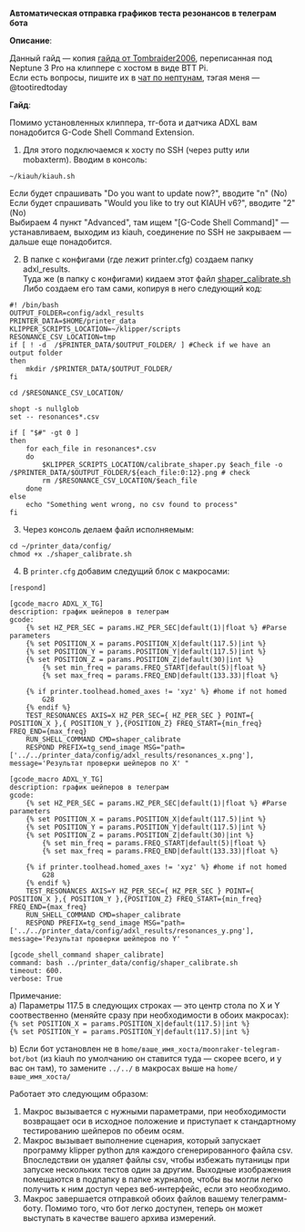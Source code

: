 **Автоматическая отправка графиков теста резонансов в телеграм бота**

**Описание**:

Данный гайд — копия [гайда от Tombraider2006](https://github.com/Tombraider2006/klipperFB6/blob/main/macros/telegram_adxl.md), переписанная под Neptune 3 Pro на клиппере с хостом в виде BTT Pi.<br>
Если есть вопросы, пишите их в [чат по нептунам](https://t.me/ELEGOO_Neptune_3_and_4_series), тэгая меня — @tootiredtoday

**Гайд**:

Помимо установленных клиппера, тг-бота и датчика ADXL вам понадобится G-Code Shell Command Extension. 

1. Для этого подключаемся к хосту по SSH (через putty или mobaxterm). Вводим в консоль:

```
~/kiauh/kiauh.sh
```
Если будет спрашивать "Do you want to update now?", вводите "n" (No)<br>
Если будет спрашивать "Would you like to try out KIAUH v6?", вводите "2" (No)<br>
Выбираем 4 пункт "Advanced", там ищем "[G-Code Shell Command]" — устанавливаем, выходим из kiauh, соединение по SSH не закрываем — дальше еще понадобится.

2. В папке с конфигами (где лежит printer.cfg) создаем папку adxl_results.<br>
Туда же (в папку с конфигами) кидаем этот файл [shaper_calibrate.sh](https://github.com/lemonhole/neptune_adxl_telegram/blob/main/shaper_calibrate.sh) <br>
Либо создаем его там сами, копируя в него следующий код:

```
#! /bin/bash
OUTPUT_FOLDER=config/adxl_results
PRINTER_DATA=$HOME/printer_data
KLIPPER_SCRIPTS_LOCATION=~/klipper/scripts
RESONANCE_CSV_LOCATION=tmp
if [ ! -d  /$PRINTER_DATA/$OUTPUT_FOLDER/ ] #Check if we have an output folder
then
    mkdir /$PRINTER_DATA/$OUTPUT_FOLDER/
fi

cd /$RESONANCE_CSV_LOCATION/

shopt -s nullglob
set -- resonances*.csv

if [ "$#" -gt 0 ]
then
    for each_file in resonances*.csv
    do
        $KLIPPER_SCRIPTS_LOCATION/calibrate_shaper.py $each_file -o /$PRINTER_DATA/$OUTPUT_FOLDER/${each_file:0:12}.png # check
        rm /$RESONANCE_CSV_LOCATION/$each_file
    done
else
    echo "Something went wrong, no csv found to process"
fi
```

3. Через консоль делаем файл исполняемым:

```
cd ~/printer_data/config/
chmod +x ./shaper_calibrate.sh
```

4. В `printer.cfg` добавим следущий блок с макросами:

```
[respond]

[gcode_macro ADXL_X_TG]
description: график шейперов в телеграм
gcode:
	{% set HZ_PER_SEC = params.HZ_PER_SEC|default(1)|float %} #Parse parameters
	{% set POSITION_X = params.POSITION_X|default(117.5)|int %}
	{% set POSITION_Y = params.POSITION_Y|default(117.5)|int %}
	{% set POSITION_Z = params.POSITION_Z|default(30)|int %}
    	{% set min_freq = params.FREQ_START|default(5)|float %}
    	{% set max_freq = params.FREQ_END|default(133.33)|float %}

	{% if printer.toolhead.homed_axes != 'xyz' %} #home if not homed
		G28
	{% endif %}
	TEST_RESONANCES AXIS=X HZ_PER_SEC={ HZ_PER_SEC } POINT={ POSITION_X },{ POSITION_Y },{POSITION_Z} FREQ_START={min_freq} FREQ_END={max_freq}
	RUN_SHELL_COMMAND CMD=shaper_calibrate
	RESPOND PREFIX=tg_send_image MSG="path=['../../printer_data/config/adxl_results/resonances_x.png'], message='Результат проверки шейперов по X' "

[gcode_macro ADXL_Y_TG]
description: график шейперов в телеграм
gcode:
	{% set HZ_PER_SEC = params.HZ_PER_SEC|default(1)|float %} #Parse parameters
	{% set POSITION_X = params.POSITION_X|default(117.5)|int %}
	{% set POSITION_Y = params.POSITION_Y|default(117.5)|int %}
	{% set POSITION_Z = params.POSITION_Z|default(30)|int %}
    	{% set min_freq = params.FREQ_START|default(5)|float %}
    	{% set max_freq = params.FREQ_END|default(133.33)|float %}

	{% if printer.toolhead.homed_axes != 'xyz' %} #home if not homed
		G28
	{% endif %}
	TEST_RESONANCES AXIS=Y HZ_PER_SEC={ HZ_PER_SEC } POINT={ POSITION_X },{ POSITION_Y },{POSITION_Z} FREQ_START={min_freq} FREQ_END={max_freq}
	RUN_SHELL_COMMAND CMD=shaper_calibrate
	RESPOND PREFIX=tg_send_image MSG="path=['../../printer_data/config/adxl_results/resonances_y.png'], message='Результат проверки шейперов по Y' "

[gcode_shell_command shaper_calibrate]
command: bash ../printer_data/config/shaper_calibrate.sh
timeout: 600.
verbose: True
```
Примечание:<br> 
a) Параметры 117.5 в следующих строках — это центр стола по X и Y соотвественно (меняйте сразу при необходимости в обоих макросах):<br>
	`{% set POSITION_X = params.POSITION_X|default(117.5)|int %}`<br>
	`{% set POSITION_Y = params.POSITION_Y|default(117.5)|int %}`<br>
 
b) Если бот установлен не в `home/ваше_имя_хоста/moonraker-telegram-bot/bot` (из kiauh по умолчанию он ставится туда — скорее всего, и у вас он там), то замените `../../` в макросах выше на `home/ваше_имя_хоста/`
 
Работает это следующим образом:

1. Макрос вызывается с нужными параметрами, при необходимости возвращает оси в исходное положение и приступает к стандартному тестированию шейперов по обеим осям.<br>
2. Макрос вызывает выполнение сценария, который запускает программу klipper python для каждого сгенерированного файла csv. Впоследствии он удаляет файлы csv, чтобы избежать путаницы при запуске нескольких тестов один за другим. Выходные изображения помещаются в подпапку в папке журналов, чтобы вы могли легко получить к ним доступ через веб-интерфейс, если это необходимо.<br>
3. Макрос завершается отправкой обоих файлов вашему телеграмм-боту. Помимо того, что бот легко доступен, теперь он может выступать в качестве вашего архива измерений.

